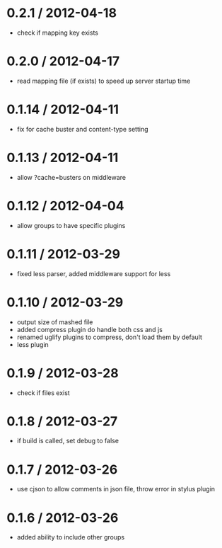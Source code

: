 
0.2.1 / 2012-04-18 
==================

  * check if mapping key exists

0.2.0 / 2012-04-17 
==================

  * read mapping file (if exists) to speed up server startup time

0.1.14 / 2012-04-11 
==================

  * fix for cache buster and content-type setting

0.1.13 / 2012-04-11 
==================

  * allow ?cache=busters on middleware

0.1.12 / 2012-04-04 
==================

  * allow groups to have specific plugins

0.1.11 / 2012-03-29 
==================

  * fixed less parser, added middleware support for less

0.1.10 / 2012-03-29 
==================

  * output size of mashed file
  * added compress plugin do handle both css and js
  * renamed uglify plugins to compress, don't load them by default
  * less plugin

0.1.9 / 2012-03-28
==================

  * check if files exist 

0.1.8 / 2012-03-27
==================

  * if build is called, set debug to false 

0.1.7 / 2012-03-26
==================

  * use cjson to allow comments in json file, throw error in stylus plugin 

0.1.6 / 2012-03-26
==================

  * added ability to include other groups 
